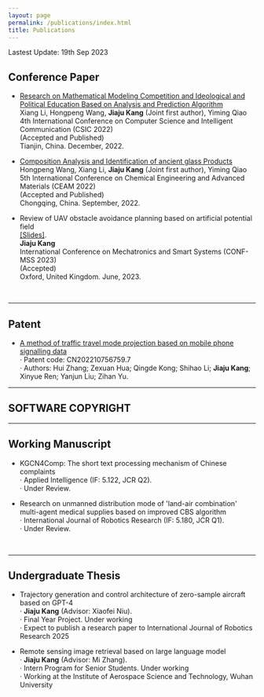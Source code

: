 ```yaml
---
layout: page
permalink: /publications/index.html
title: Publications
---
```


Lastest Update: 19th Sep 2023&nbsp;

## Conference Paper

- [Research on Mathematical Modeling Competition and Ideological and Political Education Based on Analysis and Prediction Algorithm](https://www.researchgate.net/publication/369471205_Research_on_Mathematical_Modeling_Competition_and_Ideological_and_Political_Education_Based_on_Analysis_and_Prediction_Algorithm)<br>Xiang Li, Hongpeng Wang, **Jiaju Kang** (Joint first author), Yiming Qiao<br>4th International Conference on Computer Science and Intelligent Communication (CSIC 2022)<br>(Accepted and Published)<br>Tianjin, China. December, 2022.<br>

- [Composition Analysis and Identification of ancient glass Products](https://www.researchgate.net/publication/366262179_Composition_Analysis_and_Identification_of_ancient_glass_products)<br>Hongpeng Wang, Xiang Li, **Jiaju Kang** (Joint first author), Yiming Qiao<br>5th International Conference on Chemical Engineering and Advanced Materials (CEAM 2022)<br>(Accepted and Published)<br>Chongqing, China. September, 2022. <br>

- Review of UAV obstacle avoidance planning based on artificial potential field<br> [[Slides]](https://kangjiaju.github.io/mypaper/2_paper000.pdf).<br>**Jiaju Kang**<br>International Conference on Mechatronics and Smart Systems (CONF-MSS 2023)<br>(Accepted)<br>Oxford, United Kingdom. June, 2023.<br>

  <br>

---

## Patent

- [A method of traffic travel mode projection based on mobile phone signalling data](https://www.researchgate.net/publication/366262179_Composition_Analysis_and_Identification_of_ancient_glass_products)<br>
· Patent code: CN202210756759.7<br>
· Authors: Hui Zhang; Zexuan Hua; Qingde Kong; Shihao Li; **Jiaju Kang**; Xinyue Ren; Yanjun Liu; Zihan Yu.<br>


---

## SOFTWARE COPYRIGHT



---

## Working Manuscript

- KGCN4Comp: The short text processing mechanism of Chinese complaints<br>· Applied Intelligence (IF: 5.122, JCR Q2).<br> · Under Review.<br>

- Research on unmanned distribution mode of 'land-air combination' multi-agent medical supplies based on improved CBS algorithm<br>· International Journal of Robotics Research (IF: 5.180, JCR Q1).<br>· Under Review.<br>

  <br>

---

## Undergraduate Thesis

- Trajectory generation and control architecture of zero-sample aircraft based on GPT-4<br>· **Jiaju Kang** (Advisor: Xiaofei Niu). <br>· Final Year Project. Under working<br>· Expect to publish a research paper to International Journal of Robotics Research 2025

- Remote sensing image retrieval based on large language model<br>· **Jiaju Kang** (Advisor: Mi Zhang). <br>· Intern Program for Senior Students. Under working<br>· Working at the Institute of Aerospace Science and Technology, Wuhan University

  <br>
